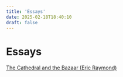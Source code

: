 ```yaml
---
title: 'Essays'
date: 2025-02-18T18:40:10
draft: false
---
```


# Essays

[The Cathedral and the Bazaar (Eric Raymond)](<Essays%20528b77b42bdb4e8ea00c6ae988d66ae7/The%20Cathedral%20and%20the%20Bazaar%20(Eric%20Raymond)%207ea2ebb70df64ff89bbbf34ea512188d.md>)
